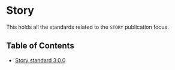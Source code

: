 # Story

This holds all the standards related to the `STORY` publication focus.

## Table of Contents

- [Story standard 3.0.0](./3.0.0/README.md)
